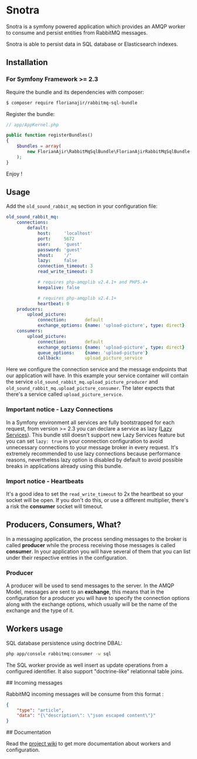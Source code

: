 Snotra
======

Snotra is a symfony powered application which provides an AMQP worker to consume and persist entities from RabbitMQ messages.
 
Snotra is able to persist data in SQL database or Elasticsearch indexes.

## Installation ##

### For Symfony Framework >= 2.3 ###

Require the bundle and its dependencies with composer:

```bash
$ composer require florianajir/rabbitmq-sql-bundle
```

Register the bundle:

```php
// app/AppKernel.php

public function registerBundles()
{
    $bundles = array(
        new FlorianAjir\RabbitMqSqlBundle\FlorianAjirRabbitMqSqlBundle(),
    );
}
```

Enjoy !

## Usage ##

Add the `old_sound_rabbit_mq` section in your configuration file:

```yaml
old_sound_rabbit_mq:
    connections:
        default:
            host:     'localhost'
            port:     5672
            user:     'guest'
            password: 'guest'
            vhost:    '/'
            lazy:     false
            connection_timeout: 3
            read_write_timeout: 3

            # requires php-amqplib v2.4.1+ and PHP5.4+
            keepalive: false

            # requires php-amqplib v2.4.1+
            heartbeat: 0
    producers:
        upload_picture:
            connection:       default
            exchange_options: {name: 'upload-picture', type: direct}
    consumers:
        upload_picture:
            connection:       default
            exchange_options: {name: 'upload-picture', type: direct}
            queue_options:    {name: 'upload-picture'}
            callback:         upload_picture_service
```

Here we configure the connection service and the message endpoints that our application will have. In this example your service container will contain the service `old_sound_rabbit_mq.upload_picture_producer` and `old_sound_rabbit_mq.upload_picture_consumer`. The later expects that there's a service called `upload_picture_service`.


### Important notice - Lazy Connections ###

In a Symfony environment all services are fully bootstrapped for each request, from version >= 2.3 you can declare
a service as lazy ([Lazy Services](http://symfony.com/doc/master/components/dependency_injection/lazy_services.html)).
This bundle still doesn't support new Lazy Services feature but you can set `lazy: true` in your connection
configuration to avoid unnecessary connections to your message broker in every request.
It's extremely recommended to use lazy connections because performance reasons, nevertheless lazy option is disabled
by default to avoid possible breaks in applications already using this bundle.

### Import notice - Heartbeats ###

It's a good idea to set the ```read_write_timeout``` to 2x the heartbeat so your socket will be open. If you don't do this, or use a different multiplier, there's a risk the __consumer__ socket will timeout.

## Producers, Consumers, What? ##

In a messaging application, the process sending messages to the broker is called __producer__ while the process receiving those messages is called __consumer__. In your application you will have several of them that you can list under their respective entries in the configuration.

### Producer ###

A producer will be used to send messages to the server. In the AMQP Model, messages are sent to an __exchange__, this means that in the configuration for a producer you will have to specify the connection options along with the exchange options, which usually will be the name of the exchange and the type of it.

## Workers usage

SQL database persistence using doctrine DBAL:

```bash
php app/console rabbitmq:consumer -w sql
```

The SQL worker provide as well insert as update operations from a configured identifier. It also support "doctrine-like" relationnal table joins.

## Incoming messages

RabbitMQ incoming messages will be consume from this format :

```json
{
    "type": "article",
    "data": "{\"description\": \"json escaped content\"}"
}
```

## Documentation

Read the [project wiki](https://github.com/1001Pharmacies/snotra/wiki) to get more documentation about workers and configuration.
